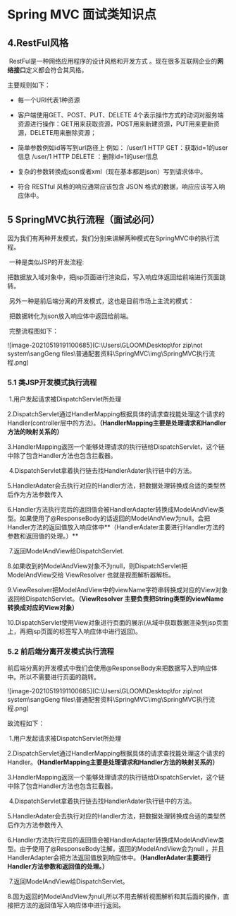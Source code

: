 # Spring MVC 面试类知识点





## 4.RestFul风格

​	 RestFul是一种网络应用程序的设计风格和开发方式 。现在很多互联网企业的**网络接口**定义都会符合其风格。



主要规则如下：

- 每一个URI代表1种资源     

- 客户端使用GET、POST、PUT、DELETE 4个表示操作方式的动词对服务端资源进行操作：GET用来获取资源，POST用来新建资源，PUT用来更新资源，DELETE用来删除资源； 
- 简单参数例如id等写到url路径上  例如： /user/1 HTTP GET：获取id=1的user信息      /user/1 HTTP DELETE ：删除id=1的user信息    
- 复杂的参数转换成json或者xml（现在基本都是json）写到请求体中。
- 符合 RESTful 风格的响应通常应该包含 JSON 格式的数据，响应应该写入响应体中。

## 5 SpringMVC执行流程（面试必问）

​	因为我们有两种开发模式，我们分别来讲解两种模式在SpringMVC中的执行流程。

​	一种是类似JSP的开发流程:

​					 把数据放入域对象中，把jsp页面进行渲染后，写入响应体返回给前端进行页面跳转。

​	另外一种是前后端分离的开发模式，这也是目前市场上主流的模式：

​					 把数据转化为json放入响应体中返回给前端。

​	完整流程图如下：

![image-20210519191100685](C:\Users\GLOOM\Desktop\for zip\not system\sangGeng files\普通配套资料\SpringMVC\img\SpringMVC执行流程.png)

### 5.1 类JSP开发模式执行流程

​	1.用户发起请求被DispatchServlet所处理

​	2.DispatchServlet通过HandlerMapping根据具体的请求查找能处理这个请求的Handler(controller层中的方法)。**（HandlerMapping主要是处理请求和Handler方法的映射关系的）**

​	3.HandlerMapping返回一个能够处理请求的执行链给DispatchServlet，这个链中除了包含Handler方法也包含拦截器。

​	4.DispatchServlet拿着执行链去找HandlerAdater执行链中的方法。

​	5.HandlerAdater会去执行对应的Handler方法，把数据处理转换成合适的类型然后作为方法参数传入 

​	6.Handler方法执行完后的返回值会被HandlerAdapter转换成ModelAndView类型。如果使用了@ResponseBody的话返回的ModelAndView为null。会把Handler方法的返回值放入响应体中**（HandlerAdater主要进行Handler方法的参数和返回值的处理。）**

​	7.返回ModelAndView给DispatchServlet.

​	8.如果收到的ModelAndView对象不为null，则DispatchServlet把ModelAndView交给 ViewResolver 也就是视图解析器解析。

​	9.ViewResolver把ModelAndView中的viewName字符串转换成对应的View对象返回给DispatchServlet。**（ViewResolver 主要负责把String类型的viewName转换成对应的View对象）**

​	10.DispatchServlet使用View对象进行页面的展示(从域中获取数据渲染到jsp页面上，再把jsp页面的标签写入响应体中进行返回)。

### 5.2 前后端分离开发模式执行流程

​	前后端分离的开发模式中我们会使用@ResponseBody来把数据写入到响应体中。所以不需要进行页面的跳转。

![image-20210519191100685](C:\Users\GLOOM\Desktop\for zip\not system\sangGeng files\普通配套资料\SpringMVC\img\SpringMVC执行流程.png)

故流程如下：

​	1.用户发起请求被DispatchServlet所处理

​	2.DispatchServlet通过HandlerMapping根据具体的请求查找能处理这个请求的Handler。**（HandlerMapping主要是处理请求和Handler方法的映射关系的）**

​	3.HandlerMapping返回一个能够处理请求的执行链给DispatchServlet，这个链中除了包含Handler方法也包含拦截器。

​	4.DispatchServlet拿着执行链去找HandlerAdater执行链中的方法。

​	5.HandlerAdater会去执行对应的Handler方法，把数据处理转换成合适的类型然后作为方法参数传入 

​	6.Handler方法执行完后的返回值会被HandlerAdapter转换成ModelAndView类型。由于使用了@ResponseBody注解，返回的ModelAndView会为null ，并且HandlerAdapter会把方法返回值放到响应体中。**（HandlerAdater主要进行Handler方法参数和返回值的处理。）**

​	7.返回ModelAndView给DispatchServlet。

​	8.因为返回的ModelAndView为null,所以不用去解析视图解析和其后面的操作，直接把方法的返回值写入响应体中进行返回。

